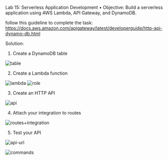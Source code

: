 Lab 15: Serverless Application Development
• Objective: Build a serverless application using AWS Lambda, API Gateway, and DynamoDB.

follow this guideline to complete the task:
https://docs.aws.amazon.com/apigateway/latest/developerguide/http-api-dynamo-db.html

Solution:

1. Create a DynamoDB table

![table](https://github.com/user-attachments/assets/550594d6-a26f-425e-9104-f46f266eba7d)

2. Create a Lambda function

![lambda](https://github.com/user-attachments/assets/392110ca-19f7-4b6e-8ace-f9b5ef8804e3)
![role](https://github.com/user-attachments/assets/ff4685b5-7c15-4c35-a592-6ad9025d2181)

3. Create an HTTP API

![api](https://github.com/user-attachments/assets/a4ac1527-d44f-4f78-87a3-86260c36653c)

4. Attach your integration to routes

![routes+integration](https://github.com/user-attachments/assets/3b9d0451-b2d6-4ec6-8572-aa19276e4ea6)

5. Test your API

![api-url](https://github.com/user-attachments/assets/2ad0a3df-8807-42a6-a1a6-eb5782e3a735)

![commands](https://github.com/user-attachments/assets/db29256d-118e-4a5d-8e0f-79fa30c59af6)
